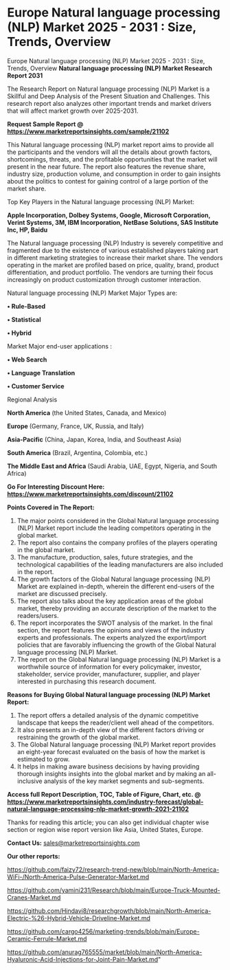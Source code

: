 # Europe Natural language processing (NLP) Market 2025 - 2031 : Size, Trends, Overview
Europe Natural language processing (NLP) Market 2025 - 2031 : Size, Trends, Overview
<strong>Natural language processing (NLP) Market Research Report 2031</strong>

The Research Report on Natural language processing (NLP) Market is a Skillful and Deep Analysis of the Present Situation and Challenges. This research report also analyzes other important trends and market drivers that will affect market growth over 2025-2031.

<strong>Request Sample Report @ <a href=https://www.marketreportsinsights.com/sample/21102>https://www.marketreportsinsights.com/sample/21102</a></strong>

This Natural language processing (NLP) market report aims to provide all the participants and the vendors will all the details about growth factors, shortcomings, threats, and the profitable opportunities that the market will present in the near future. The report also features the revenue share, industry size, production volume, and consumption in order to gain insights about the politics to contest for gaining control of a large portion of the market share.

Top Key Players in the Natural language processing (NLP) Market:

<strong>Apple Incorporation, Dolbey Systems, Google, Microsoft Corporation, Verint Systems, 3M, IBM Incorporation, NetBase Solutions, SAS Institute Inc, HP, Baidu</strong>

The Natural language processing (NLP) Industry is severely competitive and fragmented due to the existence of various established players taking part in different marketing strategies to increase their market share. The vendors operating in the market are profiled based on price, quality, brand, product differentiation, and product portfolio. The vendors are turning their focus increasingly on product customization through customer interaction.

Natural language processing (NLP) Market Major Types are:

<strong>• Rule-Based

• Statistical

• Hybrid</strong>

Market Major end-user applications :

<strong>• Web Search

• Language Translation

• Customer Service</strong>

Regional Analysis

</u><strong><b>North America</b></strong> (the United States, Canada, and Mexico)

<strong><b>Europe </b></strong>(Germany, France, UK, Russia, and Italy)

<strong><b>Asia-Pacific</b></strong> (China, Japan, Korea, India, and Southeast Asia)

<strong><b>South America</b></strong> (Brazil, Argentina, Colombia, etc.)

<strong><b>The Middle East and Africa</b></strong> (Saudi Arabia, UAE, Egypt, Nigeria, and South Africa)

<strong>Go For Interesting Discount Here: <a href=https://www.marketreportsinsights.com/discount/21102>https://www.marketreportsinsights.com/discount/21102</a></strong>

<strong>Points Covered in The Report:</strong>
<ol>
  <li>The major points considered in the Global Natural language processing (NLP) Market report include the leading competitors operating in the global market.</li>
  <li>The report also contains the company profiles of the players operating in the global market.</li>
  <li>The manufacture, production, sales, future strategies, and the technological capabilities of the leading manufacturers are also included in the report.</li>
  <li>The growth factors of the Global Natural language processing (NLP) Market are explained in-depth, wherein the different end-users of the market are discussed precisely.</li>
  <li>The report also talks about the key application areas of the global market, thereby providing an accurate description of the market to the readers/users.</li>
  <li>The report incorporates the SWOT analysis of the market. In the final section, the report features the opinions and views of the industry experts and professionals. The experts analyzed the export/import policies that are favorably influencing the growth of the Global Natural language processing (NLP) Market.</li>
  <li>The report on the Global Natural language processing (NLP) Market is a worthwhile source of information for every policymaker, investor, stakeholder, service provider, manufacturer, supplier, and player interested in purchasing this research document.</li>
</ol>
<strong>Reasons for Buying Global Natural language processing (NLP) Market Report:</strong>

<ol>
  <li>The report offers a detailed analysis of the dynamic competitive landscape that keeps the reader/client well ahead of the competitors.</li>
  <li>It also presents an in-depth view of the different factors driving or restraining the growth of the global market.</li>
  <li>The Global Natural language processing (NLP) Market report provides an eight-year forecast evaluated on the basis of how the market is estimated to grow.</li>
  <li>It helps in making aware business decisions by having providing thorough insights insights into the global market and by making an all-inclusive analysis of the key market segments and sub-segments.</li>
</ol>
<strong>Access full Report Description, TOC, Table of Figure, Chart, etc. @ <a href=https://www.marketreportsinsights.com/industry-forecast/global-natural-language-processing-nlp-market-growth-2021-21102>https://www.marketreportsinsights.com/industry-forecast/global-natural-language-processing-nlp-market-growth-2021-21102</a></strong>


Thanks for reading this article; you can also get individual chapter wise section or region wise report version like Asia, United States, Europe.

<strong>Contact Us:</strong>
sales@marketreportsinsights.com

<strong>Our other reports:</strong>

<a href=https://github.com/faizy72/research-trend-new/blob/main/North-America-WiFi-/North-America-Pulse-Generator-Market.md>https://github.com/faizy72/research-trend-new/blob/main/North-America-WiFi-/North-America-Pulse-Generator-Market.md</a>

<a href=https://github.com/yamini231/Research/blob/main/Europe-Truck-Mounted-Cranes-Market.md>https://github.com/yamini231/Research/blob/main/Europe-Truck-Mounted-Cranes-Market.md</a>

<a href=https://github.com/Hindavi8/researchgrowth/blob/main/North-America-Electric-%26-Hybrid-Vehicle-Driveline-Market.md>https://github.com/Hindavi8/researchgrowth/blob/main/North-America-Electric-%26-Hybrid-Vehicle-Driveline-Market.md</a>

<a href=https://github.com/cargo4256/marketing-trends/blob/main/Europe-Ceramic-Ferrule-Market.md>https://github.com/cargo4256/marketing-trends/blob/main/Europe-Ceramic-Ferrule-Market.md</a>

<a href=https://github.com/anurag765555/market/blob/main/North-America-Hyaluronic-Acid-Injections-for-Joint-Pain-Market.md>https://github.com/anurag765555/market/blob/main/North-America-Hyaluronic-Acid-Injections-for-Joint-Pain-Market.md</a>"

